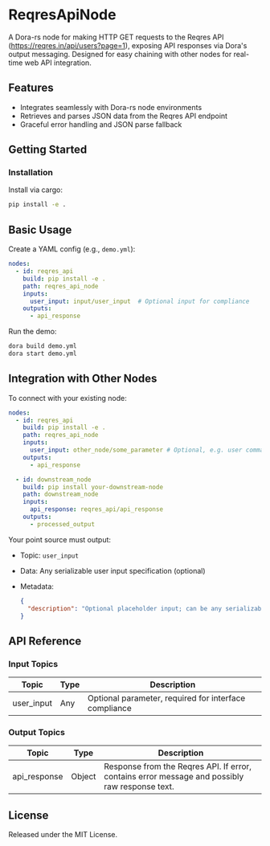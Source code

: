 # ReqresApiNode

A Dora-rs node for making HTTP GET requests to the Reqres API (https://reqres.in/api/users?page=1), exposing API responses via Dora's output messaging. Designed for easy chaining with other nodes for real-time web API integration.

## Features
- Integrates seamlessly with Dora-rs node environments
- Retrieves and parses JSON data from the Reqres API endpoint
- Graceful error handling and JSON parse fallback

## Getting Started

### Installation
Install via cargo:
```bash
pip install -e .
```

## Basic Usage

Create a YAML config (e.g., `demo.yml`):

```yaml
nodes:
  - id: reqres_api
    build: pip install -e .
    path: reqres_api_node
    inputs:
      user_input: input/user_input  # Optional input for compliance
    outputs:
      - api_response
```

Run the demo:

```bash
dora build demo.yml
dora start demo.yml
```


## Integration with Other Nodes

To connect with your existing node:

```yaml
nodes:
  - id: reqres_api
    build: pip install -e .
    path: reqres_api_node
    inputs:
      user_input: other_node/some_parameter # Optional, e.g. user command input
    outputs:
      - api_response

  - id: downstream_node
    build: pip install your-downstream-node
    path: downstream_node
    inputs:
      api_response: reqres_api/api_response
    outputs:
      - processed_output
```

Your point source must output:

* Topic: `user_input`
* Data: Any serializable user input specification (optional)
* Metadata:

  ```json
  {
    "description": "Optional placeholder input; can be any serializable value for interface compliance."
  }
  ```

## API Reference

### Input Topics

| Topic       | Type   | Description                                           |
|-------------|--------|-------------------------------------------------------|
| user_input  | Any    | Optional parameter, required for interface compliance |

### Output Topics

| Topic        | Type    | Description                                                                                   |
|--------------|---------|----------------------------------------------------------------------------------------------|
| api_response | Object  | Response from the Reqres API. If error, contains error message and possibly raw response text. |


## License

Released under the MIT License.

